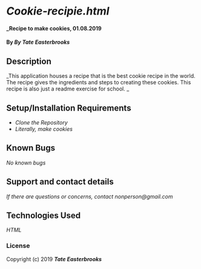 # _Cookie-recipie.html_

#### _Recipe to make cookies, 01.08.2019

#### By _**By Tate Easterbrooks**_

## Description

_This application houses a recipe that is the best cookie recipe in the world.
The recipe gives the ingredients and steps to creating these cookies. This recipe is also just a readme exercise for school. _

## Setup/Installation Requirements

* _Clone the Repository_
* _Literally, make cookies_

## Known Bugs

_No known bugs_

## Support and contact details

_If there are questions or concerns, contact nonperson@gmail.com_

## Technologies Used

_HTML_

### License

Copyright (c) 2019 **_Tate Easterbrooks_**
